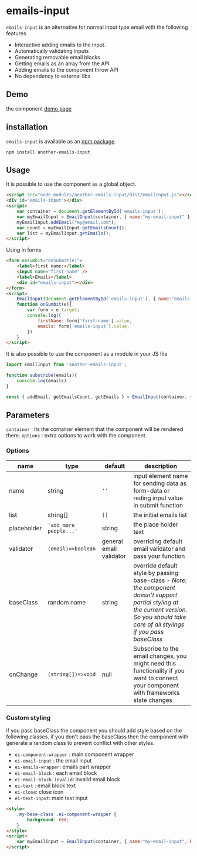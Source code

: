 # emails-input

`emails-input` is an alternative for normal input type email with the following features

- Interactive adding emails to the input.
- Automatically validating inputs
- Generating removable email blocks
- Getting emails as an array from the API
- Adding emails to the component throw API
- No dependency to external libs

## Demo

the component [demo page](https://javadkh2.github.io/emails-input)

## installation

`emails-input` is available as an [npm package](https://www.npmjs.com/package/another-emails-input).

```
npm install another-emails-input
```

## Usage

It is possible to use the component as a global object.

```HTML
<script src="node_modules/another-emails-input/dist/emailInput.js"></script>
<div id="emails-input"></div>
<script>
    var container = document.getElementById('emails-input');
    var myEmailInput = EmailInput(container, { name:"my-email-input" });
    myEmailInput.addEmail("my@email.com");
    var count = myEmailInput.getEmailsCount();
    var list = myEmailInput.getEmails();
</script>
```

Using in forms

```HTML
<form onsumbit="onSubmit(e)">
    <label>first name:</label>
    <input name="first-name" />
    <label>Emails</label>
    <div id="emails-input"></div>
</form>
<script>
    EmailInput(document.getElementById('emails-input'), { name:"emails-input" });
    function onSumbit(e){
        var form = e.target;
        console.log({
            firstName: form['first-name'].value,
            emails: form['emails-input'].value,
        })
    }
</script>
```

It is also possible to use the component as a module in your JS file

```javascript
import EmailInput from 'another-emails-input';

function subscribe(emails){
    console.log(emails)
}

const { addEmail, getEmailsCount, getEmails } = EmailInput(container, { name: 'my-email-input', subscribe });
```

## Parameters
`container` : its the container element that the component will be rendered there.
`options` : extra options to work with the component.
### Options
| name | type | default | description
|------|------|---------|------------
| name | string| `''` | input element name for sending data as form-data or reding input value in submit function
| list | string[]| `[]` | the initial emails list
| placeholder | `'add more people...'` |string | the place holder text 
| validator | `(email)=>boolean` | general email validator | overriding default email validator and pass your function
| baseClass | random name |string| override default style by passing base-class - *Note: the component doesn't support partial styling at the current version. So you should take care of all stylings if you pass baseClass*
| onChange | `(string[])=>void` | null | Subscribe to the email changes, you might need this functionality if you want to connect your component with frameworks state changes 

### Custom styling
if you pass baseClass the component you should add style based on the following classes. if you don't pass the baseClass then the component with generate a random class to prevent conflict with other styles.
* `ei-component-wrapper` : main component wrapper 
* `ei-email-input` : the email input
* `ei-emails-wrapper`: emails part wrapper
* `ei-email-block` : each email block
* `ei-email-block.invalid`: invalid email block
* `ei-text` : email block text
* `ei-close`: close icon
* `ei-text-input`: main text input

```HTML
<style>
    .my-base-class .ei-component-wrapper {
        background: red;
    }
</style>
<script>
    var myEmailInput = EmailInput(container, { name:"my-email-input", baseClass: 'my-base-class' });
</script>
```


